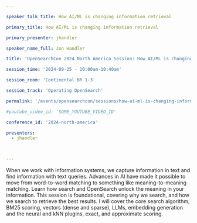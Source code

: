 ```yaml
---

speaker_talk_title: How AI/ML is changing information retrieval

primary_title: How AI/ML is changing information retrieval

primary_presenter: jhandler

speaker_name_full: Jon Handler

title: 'OpenSearchCon 2024 North America Session: How AI/ML is changing information retrieval'

session_time: '2024-09-25 - 10:00am-10:40am' 

session_room: 'Continental BR 1-3' 

session_track: 'Operating OpenSearch' 

permalink: '/events/opensearchcon/sessions/how-ai-ml-is-changing-information-retrieval.html' 

#youtube_video_id: 'SOME_YOUTUBE_VIDEO_ID' 

conference_id: '2024-north-america' 

presenters: 
  - jhandler 



---
```

When we work with information systems, we capture information in text and find information with text queries. Advances in AI have made it possible to move from word-to-word matching to something like meaning-to-meaning matching. Learn how search and OpenSearch unlock the meaning in your information. This session is foundational, covering why we search, and how we search to retrieve the best results. I will cover the core search algorithm, BM25 scoring, vectors (dense and sparse), LLMs, embedding generation and the neural and kNN plugins, exact, and approximate scoring.